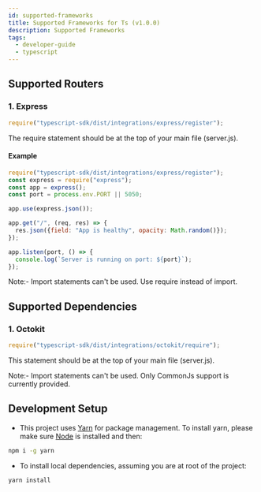 ```yaml
---
id: supported-frameworks
title: Supported Frameworks for Ts (v1.0.0)
description: Supported Frameworks
tags:
  - developer-guide
  - typescript
---
```


## Supported Routers

### 1. Express

```js
require("typescript-sdk/dist/integrations/express/register");
```

The require statement should be at the top of your main file (server.js).

#### Example

```js
require("typescript-sdk/dist/integrations/express/register");
const express = require("express");
const app = express();
const port = process.env.PORT || 5050;

app.use(express.json());

app.get("/", (req, res) => {
  res.json({field: "App is healthy", opacity: Math.random()});
});

app.listen(port, () => {
  console.log(`Server is running on port: ${port}`);
});
```

Note:- Import statements can't be used. Use require instead of import.

## Supported Dependencies

### 1. Octokit

```js
require("typescript-sdk/dist/integrations/octokit/require");
```

This statement should be at the top of your main file (server.js).

Note:- Import statements can't be used. Only CommonJs support is currently provided.

## Development Setup

- This project uses [Yarn](https://yarnpkg.com/) for package management. To install yarn, please make sure [Node](https://nodejs.org/en/) is installed and then:

```sh
npm i -g yarn
```

- To install local dependencies, assuming you are at root of the project:

```sh
yarn install
```
